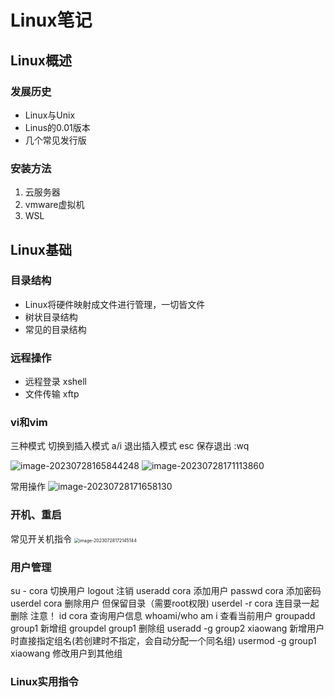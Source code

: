 # Linux笔记





## Linux概述

### 发展历史

- Linux与Unix
- Linus的0.01版本
- 几个常见发行版

### 安装方法

1. 云服务器
2. vmware虚拟机
3. WSL



## Linux基础

### 目录结构

- Linux将硬件映射成文件进行管理，一切皆文件
- 树状目录结构
- 常见的目录结构

### 远程操作

- 远程登录 xshell
- 文件传输 xftp

### vi和vim

三种模式 
切换到插入模式 a/i 
退出插入模式 esc
保存退出 :wq

<img src="https://cora-typora-test-2023.oss-cn-shanghai.aliyuncs.com/pics/image-20230728165844248.png" alt="image-20230728165844248"  />

<img src="https://cora-typora-test-2023.oss-cn-shanghai.aliyuncs.com/pics/image-20230728171113860.png" alt="image-20230728171113860"  />

常用操作
![image-20230728171658130](https://cora-typora-test-2023.oss-cn-shanghai.aliyuncs.com/pics/image-20230728171658130.png)



### 开机、重启

常见开关机指令
<img src="https://cora-typora-test-2023.oss-cn-shanghai.aliyuncs.com/pics/image-20230728172145144.png" alt="image-20230728172145144" style="zoom: 50%;" />



### 用户管理

su - cora			切换用户
logout				注销
useradd cora		添加用户
passwd cora		添加密码
userdel cora		删除用户 但保留目录（需要root权限)
userdel -r cora 	连目录一起删除 注意！
id cora 				查询用户信息
whoami/who am i 查看当前用户
groupadd group1 新增组
groupdel group1	删除组
useradd -g group2 xiaowang 新增用户时直接指定组名(若创建时不指定，会自动分配一个同名组)
usermod -g group1 xiaowang 修改用户到其他组



### Linux实用指令

